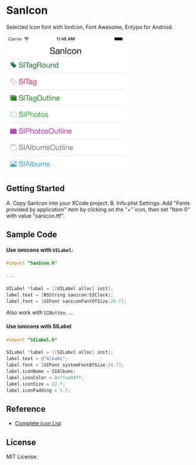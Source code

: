 # SanIcon
Selected Icon font with IonIcon, Font Awesome, Entypo for Andriod.

![](thumb.png)

## Getting Started
A. Copy SanIcon into your XCode project.
B. Info.plist Settings. Add "Fonts provided by application" item by clicking on the "+" icon, then set "Item 0" with value "sanicon.ttf".

## Sample Code

#### Use ionicons with `UILabel`:

```objective-c
#import "SanIcon.h"

...

UILabel *label = [[UILabel alloc] init];
label.text = [NSString sanicon:SIClock];
label.font = [UIFont saniconFontOfSize:20.f];
```
Also work with `UIButton`, ...

#### Use ionicons with SILabel

```objective-c
#import "SILabel.h"

SILabel *label = [[SILabel alloc] init];
label.text = @"Albums";
label.font = [UIFont systemFontOfSize:20.f];
label.iconName = SIAlbums;
label.iconColor = 0xffaa99ff;
label.iconSize = 22.f;
label.iconPadding = 5.f;
```

## Reference
* [Complete icon List](http://sanfriend.com/lab/sanicon)

## License
MIT License.

